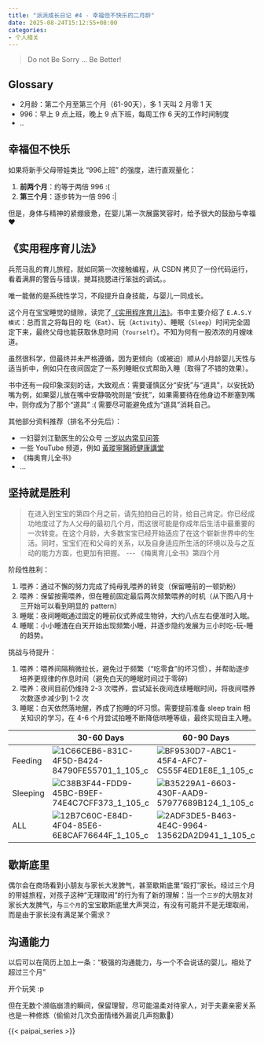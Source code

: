 ```yaml
---
title: "派派成长日记 #4 - 幸福但不快乐的二月龄"
date: 2025-08-24T15:12:55+08:00
categories:
- 个人相关
---
```


> Do not Be Sorry ... Be Better!

## Glossary

- 2月龄：第二个月至第三个月（61-90天），多 1 天叫 2 月零 1 天
- 996：早上 9 点上班，晚上 9 点下班，每周工作 6 天的工作时间制度
- ..


## 幸福但不快乐

如果将新手父母带娃类比 “996上班” 的强度，进行直观量化：
1. **前两个月**：约等于两倍 996 :(
2. **第三个月**：逐步转为一倍 996 :|

但是，身体与精神的紧绷疲惫，在婴儿第一次展露笑容时，给予很大的鼓励与幸福 ❤️


## 《实用程序育儿法》

兵荒马乱的育儿旅程，就如同第一次接触编程，从 CSDN 拷贝了一份代码运行，看着满屏的警告与错误，撧耳挠腮进行笨拙的调试。。

唯一能做的是系统性学习，不段提升自身技能，与婴儿一同成长。

这个月在宝宝睡觉的缝隙，读完了[《实用程序育儿法》](https://book.douban.com/subject/3420221/)。书中主要介绍了 `E.A.S.Y 模式`：总而言之将每日的 吃（`Eat`）、玩（`Activity`）、睡眠（`Sleep`）时间完全固定下来，最终父母也能获取休息时间（`Yourself`）。不知为何有一股浓浓的月嫂味道。

虽然很科学，但最终并未严格遵循，因为更倾向（或被迫）顺从小月龄婴儿天性与适当折中，例如只在夜间固定了一系列睡眠仪式帮助入睡（取得了不错的效果）。

书中还有一段印象深刻的话，大致观点：需要谨慎区分“安抚”与“道具”，以安抚奶嘴为例，如果婴儿放在嘴中安静吸吮则是“安抚”，如果需要待在他身边不断塞到嘴中，则你成为了那个“道具” :( 需要尽可能避免成为“道具”消耗自己。

其他部分资料推荐（排名不分先后）：

- 一妇婴刘江勤医生的公众号 [一岁以内常见问答](https://mp.weixin.qq.com/mp/homepage?__biz=MjM5MzY5MTMwOQ==&hid=2&sn=59b8aee55f8f2170ec14936f8f1bf5bc&scene=1&devicetype=iOS17.4.1&version=18003d38&lang=zh_CN&nettype=WIFI&ascene=7&session_us=gh_d920d3f31154&fontScale=100%0A)
- 一些 YouTube 频道，例如 [黃瑽寧醫師健康講堂](https://www.youtube.com/@DrTNHuang)
- 《梅奥育儿全书》
- ...


## 坚持就是胜利

> 在进入到宝宝的第四个月之前，请先拍拍自己的背，给自己肯定。你已经成功地度过了为人父母的最初几个月，而这很可能是你成年后生活中最重要的一次转变。在这个月龄，大多数宝宝已经开始适应了在这个崭新世界中的生活。同时，宝宝们在和父母的关系，以及自身适应所生活的环境以及与之互动的能力方面，也更加有把握。  --- 《梅奥育儿全书》第四个月

阶段性胜利：
1. 喂养：通过不懈的努力完成了纯母乳喂养的转变（保留睡前的一顿奶粉）
2. 喂养：保留按需喂养，但在睡前固定最后两次频繁喂养的时机（从下图八月十三开始可以看到明显的 pattern）
3. 睡眠：夜间睡眠通过固定的睡前仪式养成生物钟，大约八点左右便准时入眠。
4. 睡眠：小小睡渣在白天开始出现频繁小睡，并逐步隐约发展为三小时吃-玩-睡的趋势。

挑战与待提升：
1. 喂养：喂养间隔稍微拉长，避免过于频繁（“吃零食”的坏习惯），并帮助逐步培养更规律的作息时间（避免白天的睡眠时间过于零碎）
2. 喂养：夜间目前仍维持 2-3 次喂养，尝试延长夜间连续睡眠时间，将夜间喂养次数逐步减少到 1-2 次
3. 睡眠：白天依然落地醒，养成了抱睡的坏习惯。需要提前准备 sleep train 相关知识的学习，在 4-6 个月尝试拍睡不断降低哄睡等级，最终实现自主入睡。

|  | 30-60 Days | 60-90 Days |
|---|---|---|
| Feeding | ![1C66CEB6-831C-4F5D-B424-84790FE55701_1_105_c](/images/blog/global/1C66CEB6-831C-4F5D-B424-84790FE55701_1_105_c.jpeg) | ![BF9530D7-ABC1-45F4-AFC7-C555F4ED1E8E_1_105_c](/images/blog/global/BF9530D7-ABC1-45F4-AFC7-C555F4ED1E8E_1_105_c.jpeg) |
| Sleeping | ![C38B3F44-FDD9-45BC-B9EF-74E4C7CFF373_1_105_c](/images/blog/global/C38B3F44-FDD9-45BC-B9EF-74E4C7CFF373_1_105_c.jpeg) | ![B35229A1-6603-430F-AAD9-57977689B124_1_105_c](/images/blog/global/B35229A1-6603-430F-AAD9-57977689B124_1_105_c.jpeg) |
| ALL | ![12B7C60C-E84D-4F04-85E6-6E8CAF76644F_1_105_c](/images/blog/global/12B7C60C-E84D-4F04-85E6-6E8CAF76644F_1_105_c.jpeg) | ![2ADF3DE5-B463-4E4C-9964-13562DA2D941_1_105_c](/images/blog/global/2ADF3DE5-B463-4E4C-9964-13562DA2D941_1_105_c.jpeg) |


## 歇斯底里

偶尔会在商场看到小朋友与家长大发脾气，甚至歇斯底里“殴打”家长。经过三个月的带娃旅程，对孩子这种“无理取闹”的行为有了新的理解：当一个`三岁`的大朋友对家长大发脾气，与`三个月`的宝宝歇斯底里大声哭泣，有没有可能并不是无理取闹，而是由于家长没有满足某个需求？


## 沟通能力

以后可以在简历上加上一条：“极强的沟通能力，与一个不会说话的婴儿，相处了超过三个月”

开个玩笑 :p

但在无数个濒临崩溃的瞬间，保留理智，尽可能温柔对待家人，对于夫妻亲密关系也是一种修炼（偷偷对几次负面情绪外漏说几声抱歉😬）


{{< paipai_series >}}